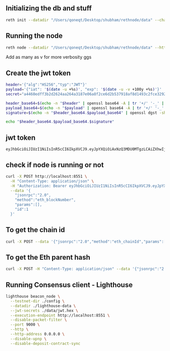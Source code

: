## Initializing the db and stuff

```bash
reth init --datadir "/Users/qoneqt/Desktop/shubham/rethnode/data" --chain config.json
```

## Running the node

```bash
reth node --datadir "/Users/qoneqt/Desktop/shubham/rethnode/data" --http --ws --port 30303 --http.api all --chain config.json
```

Add as many as v for more verbosity ggs


## Create the jwt token
```bash
header='{"alg":"HS256","typ":"JWT"}'
payload='{"iat": '$(date -u +%s)', "exp": '$(date -u -v +100y +%s)'}'
secret="a4460edff3b2d2624aa264a3187e06a8f2ce6d2b537918af8d1493c2fce3292e"

header_base64=$(echo -n "$header" | openssl base64 -A | tr '+/' '-_' | tr -d '=')
payload_base64=$(echo -n "$payload" | openssl base64 -A | tr '+/' '-_' | tr -d '=')
signature=$(echo -n "$header_base64.$payload_base64" | openssl dgst -sha256 -mac HMAC -macopt hexkey:$secret -binary | openssl base64 -A | tr '+/' '-_' | tr -d '=')

echo "$header_base64.$payload_base64.$signature"
```

## jwt token


```jwt_key
eyJhbGciOiJIUzI1NiIsInR5cCI6IkpXVCJ9.eyJpYXQiOiAxNzQ3MDU0MTgzLCAiZXhwIjogNDkwMjcyNzc4M30.4cIrO3f4jRk6KhL1bPsvQ3Qu1JfQrL4wD2D2BJeWxWQ
```

## check if node is running or not 
```bash
curl -X POST http://localhost:8551 \
  -H "Content-Type: application/json" \
  -H "Authorization: Bearer eyJhbGciOiJIUzI1NiIsInR5cCI6IkpXVCJ9.eyJpYXQiOiAxNzQ3MDUwMjcxfQ.AZN-Qb1eQprecQPuJRsiCSnDYjVQmG1GLWDvaNdMBxw" \
  --data '{
    "jsonrpc":"2.0",
    "method":"eth_blockNumber",
    "params":[],
    "id":1
  }' 
```

## To get the chain id 

```bash
curl -X POST --data '{"jsonrpc":"2.0","method":"eth_chainId","params":[],"id":1}' -H "Content-Type: application/json" localhost:8545
```

## To get the Eth parent hash 

```bash
curl -X POST -H "Content-Type: application/json" --data '{"jsonrpc":"2.0","method":"eth_getBlockByNumber","params":["0x0", false],"id":1}' http://127.0.0.1:8545
```


## Running Consensus client - Lighthouse 


```bash
lighthouse beacon_node \
  --testnet-dir ./config \
  --datadir ./lighthouse-data \
  --jwt-secrets ./data/jwt.hex \
  --execution-endpoint http://localhost:8551 \
  --disable-packet-filter \
  --port 9000 \
  --http \
  --http-address 0.0.0.0 \
  --disable-upnp \
  --disable-deposit-contract-sync
  ```